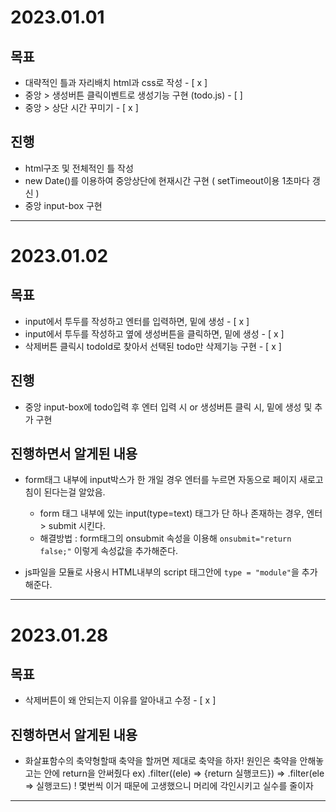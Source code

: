 # 2023.01.01

## 목표
- 대략적인 틀과 자리배치 html과 css로 작성 - [ x ]
- 중앙 > 생성버튼 클릭이벤트로 생성기능 구현 (todo.js) - [ ]
- 중앙 > 상단 시간 꾸미기 - [ x ]


## 진행
- html구조 및 전체적인 틀 작성
- new Date()를 이용하여 중앙상단에 현재시간 구현 ( setTimeout이용 1초마다 갱신 )
- 중앙 input-box 구현 

---

# 2023.01.02

## 목표
- input에서 투두를 작성하고 엔터를 입력하면, 밑에 생성 - [ x ]
- input에서 투두를 작성하고 옆에 생성버튼을 클릭하면, 밑에 생성 - [ x ]
- 삭제버튼 클릭시 todoId로 찾아서 선택된 todo만 삭제기능 구현 - [ x ]

## 진행
- 중앙 input-box에 todo입력 후 엔터 입력 시 or 생성버튼 클릭 시, 밑에 생성 및 추가 구현

## 진행하면서 알게된 내용
- form태그 내부에 input박스가 한 개일 경우 엔터를 누르면 자동으로 페이지 새로고침이 된다는걸 알았음.
  - form 태그 내부에 있는 input(type=text) 태그가 단 하나 존재하는 경우, 엔터 > submit 시킨다. 
  - 해결방법 : form태그의 onsubmit 속성을 이용해  `onsubmit="return false;"` 이렇게 속성값을 추가해준다.

- js파일을 모듈로 사용시 HTML내부의 script 태그안에 `type = "module"`을 추가해준다.

---

# 2023.01.28

## 목표
- 삭제버튼이 왜 안되는지 이유를 알아내고 수정 - [ x ]

## 진행하면서 알게된 내용
- 화살표함수의 축약형할때 축약을 할꺼면 제대로 축약을 하자! 원인은 
  축약을 안해놓고는 안에 return을 안써줬다 
  ex) .filter((ele) => {return 실행코드}) => .filter(ele => 실행코드)
  ! 몇번씩 이거 때문에 고생했으니 머리에 각인시키고 실수를 줄이자

---